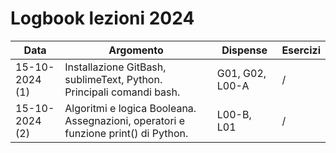 # Logbook lezioni 2024

| Data           | Argomento                                                                          | Dispense        | Esercizi |
|----------------|------------------------------------------------------------------------------------|-----------------|----------|
| 15-10-2024 (1) | Installazione GitBash, sublimeText, Python. Principali comandi bash.               | G01, G02, L00-A | /        |
| 15-10-2024 (2) | Algoritmi e logica Booleana. Assegnazioni, operatori e funzione print() di Python. | L00-B, L01      | /        |